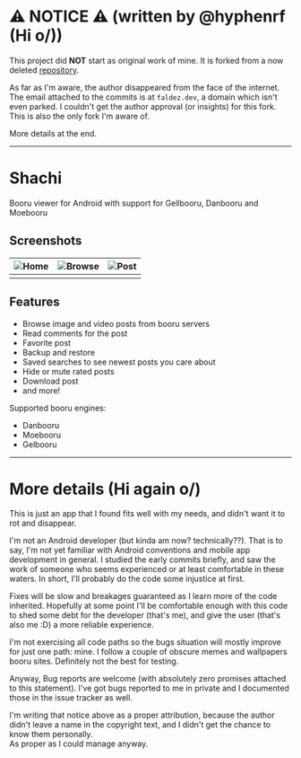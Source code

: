 # ⚠️ NOTICE ⚠️ (written by @hyphenrf (Hi o/))

This project did **NOT** start as original work of mine. It is forked from a now deleted
[repository](https://github.com/faldez/shachi).

As far as I'm aware, the author disappeared from the face of the internet. The email attached to the
commits is at `faldez.dev`, a domain which isn't even parked. I couldn't get the author approval (or
insights) for this fork. This is also the only fork I'm aware of.

More details at the end.

----

# Shachi

Booru viewer for Android with support for Gellbooru, Danbooru and Moebooru

## Screenshots

| ![Home](.github/screenshots/saved.webp) | ![Browse](.github/screenshots/browse.webp) | ![Post](.github/screenshots/post.webp) |
| --------------------------------------- | ------------------------------------------ | -------------------------------------- |
|                                         |                                            |                                        |

## Features
- Browse image and video posts from booru servers
- Read comments for the post
- Favorite post
- Backup and restore
- Saved searches to see newest posts you care about
- Hide or mute rated posts
- Download post
- and more!

Supported booru engines:
- Danbooru
- Moebooru
- Gelbooru

----

# More details (Hi again o/)

This is just an app that I found fits well with my needs, and didn't want it to rot and disappear.

I'm not an Android developer (but kinda am now? technically??). That is to say, I'm not yet familiar
with Android conventions and mobile app development in general. I studied the early commits briefly,
and saw the work of someone who seems experienced or at least comfortable in these waters. In short,
I'll probably do the code some injustice at first.

Fixes will be slow and breakages guaranteed as I learn more of the code inherited. Hopefully at some
point I'll be comfortable enough with this code to shed some debt for the developer (that's me), and
give the user (that's also me :D) a more reliable experience.

I'm not exercising all code paths so the bugs situation will mostly improve for just one path: mine.
I follow a couple of obscure memes and wallpapers booru sites. Definitely not the best for testing.

Anyway, Bug reports are welcome (with absolutely zero promises attached to this statement). I've got
bugs reported to me in private and I documented those in the issue tracker as well.

I'm writing that notice above as a proper attribution, because the author didn't leave a name in the
copyright text, and I didn't get the chance to know them personally.  
As proper as I could manage anyway.
